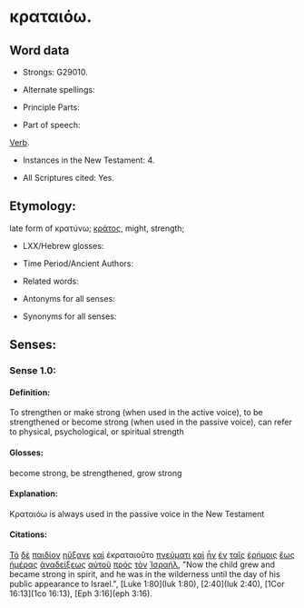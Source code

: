 # κραταιόω.

<!-- Status: S2=Needs2ndReview -->
<!-- Lexica used for edits: BDAG, FFM, LN, BN, A-S -->

## Word data

* Strongs: G29010.


* Alternate spellings:

* Principle Parts: 

* Part of speech: 

[Verb](http://ugg.readthedocs.io/en/latest/verb.html).

* Instances in the New Testament: 4.

* All Scriptures cited: Yes.

## Etymology: 

late form of κρατύνω; [κράτος](../G29040/01.md), might, strength;

* LXX/Hebrew glosses: 

* Time Period/Ancient Authors: 

* Related words: 

* Antonyms for all senses:

* Synonyms for all senses: 

## Senses:

### Sense 1.0:

#### Definition: 

To strengthen or make strong (when used in the active voice), to be strengthened or become strong (when used in the passive voice), can refer to physical, psychological, or spiritual strength 

#### Glosses:

become strong, be strengthened, grow strong

#### Explanation:

Κραταιόω is always used in the passive voice in the New Testament

#### Citations:

[Τὸ](../G35880/01.md) [δὲ](../G11610/01.md) [παιδίον](../G38130/01.md) [ηὔξανε](../G08370/01.md) [καὶ](../G25320/01.md) ἐκραταιοῦτο [πνεύματι](../G41510/01.md) [καὶ](../G25320/01.md) [ἦν](../G99999/01.md) [ἐν](../G17220/01.md) [ταῖς](../G35880/01.md) [ἐρήμοις](../G20480/01.md) [ἕως](../G21930/01.md) [ἡμέρας](../G22500/01.md) [ἀναδείξεως](../G03230/01.md) [αὐτοῦ](../G08460/01.md) [πρὸς](../G43140/01.md) [τὸν](../G35880/01.md) [Ἰσραήλ](../G24740/01.md), 
"Now the child grew and became strong in spirit, and he was in the wilderness until the day of his public appearance to Israel.", 
[Luke 1:80](luk 1:80),  [2:40](luk 2:40),  [1Cor 16:13](1co 16:13),  [Eph 3:16](eph 3:16). 
